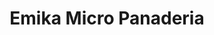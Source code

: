 ---
title: "Emika Micro Panaderia"
url: /san-andres-cholula/emika-micro-panaderia/
shop: panadería
---